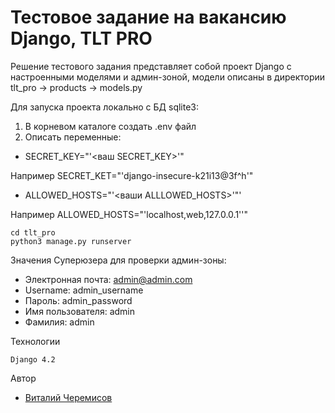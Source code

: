 # Тестовое задание на вакансию Django, TLT PRO
Решение тестового задания представляет собой проект Django
c настроенными моделями и админ-зоной, модели описаны в директории
tlt_pro -> products -> models.py

Для запуска проекта локально c БД sqlite3:
1) В корневом каталоге создать .env файл
2) Описать переменные:
  * SECRET_KEY="'<ваш SECRET_KEY>'"

Например SECRET_KET="'django-insecure-k21i13@3f^h'"
  * ALLOWED_HOSTS="'<ваши ALLLOWED_HOSTS>'"'

Например ALLOWED_HOSTS="'localhost,web,127.0.0.1''"
```
cd tlt_pro
python3 manage.py runserver
```

Значения Суперюзера для проверки админ-зоны:

- Электронная почта: admin@admin.com
- Username: admin_username
- Пароль: admin_password 
- Имя пользователя: admin 
- Фамилия: admin

Технологии
```
Django 4.2
```

Автор
- [Виталий Черемисов](https://github.com/VitaliiCheremisov)
